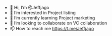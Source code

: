- 👋 Hi, I’m @Jeffjago
- 👀 I’m interested in Project listing
- 🌱 I’m currently learning Project marketing
- 💞️ I’m looking to collaborate on VC collaboration
- 📫 How to reach me https://t.me/Jeffjago

<!---
Jeffjago/Jeffjago is a ✨ special ✨ repository because its `README.md` (this file) appears on your GitHub profile.
You can click the Preview link to take a look at your changes.
--->
